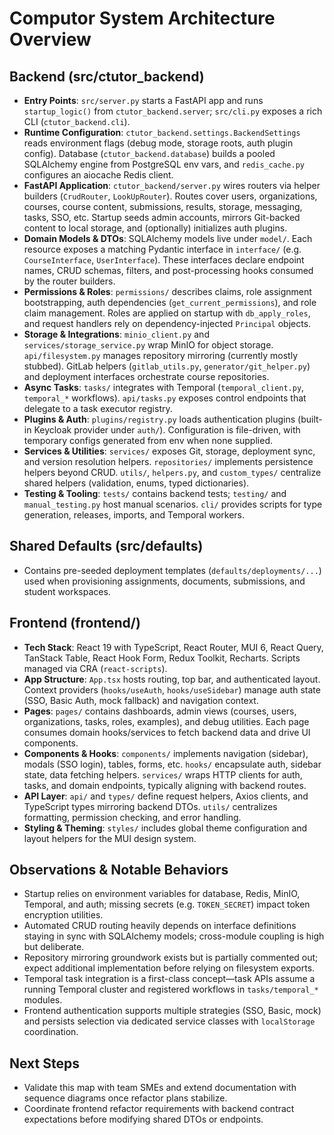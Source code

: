 # Computor System Architecture Overview

## Backend (src/ctutor_backend)
- **Entry Points**: `src/server.py` starts a FastAPI app and runs `startup_logic()` from `ctutor_backend.server`; `src/cli.py` exposes a rich CLI (`ctutor_backend.cli`).
- **Runtime Configuration**: `ctutor_backend.settings.BackendSettings` reads environment flags (debug mode, storage roots, auth plugin config). Database (`ctutor_backend.database`) builds a pooled SQLAlchemy engine from PostgreSQL env vars, and `redis_cache.py` configures an aiocache Redis client.
- **FastAPI Application**: `ctutor_backend/server.py` wires routers via helper builders (`CrudRouter`, `LookUpRouter`). Routes cover users, organizations, courses, course content, submissions, results, storage, messaging, tasks, SSO, etc. Startup seeds admin accounts, mirrors Git-backed content to local storage, and (optionally) initializes auth plugins.
- **Domain Models & DTOs**: SQLAlchemy models live under `model/`. Each resource exposes a matching Pydantic interface in `interface/` (e.g. `CourseInterface`, `UserInterface`). These interfaces declare endpoint names, CRUD schemas, filters, and post-processing hooks consumed by the router builders.
- **Permissions & Roles**: `permissions/` describes claims, role assignment bootstrapping, auth dependencies (`get_current_permissions`), and role claim management. Roles are applied on startup with `db_apply_roles`, and request handlers rely on dependency-injected `Principal` objects.
- **Storage & Integrations**: `minio_client.py` and `services/storage_service.py` wrap MinIO for object storage. `api/filesystem.py` manages repository mirroring (currently mostly stubbed). GitLab helpers (`gitlab_utils.py`, `generator/git_helper.py`) and deployment interfaces orchestrate course repositories.
- **Async Tasks**: `tasks/` integrates with Temporal (`temporal_client.py`, `temporal_*` workflows). `api/tasks.py` exposes control endpoints that delegate to a task executor registry.
- **Plugins & Auth**: `plugins/registry.py` loads authentication plugins (built-in Keycloak provider under `auth/`). Configuration is file-driven, with temporary configs generated from env when none supplied.
- **Services & Utilities**: `services/` exposes Git, storage, deployment sync, and version resolution helpers. `repositories/` implements persistence helpers beyond CRUD. `utils/`, `helpers.py`, and `custom_types/` centralize shared helpers (validation, enums, typed dictionaries).
- **Testing & Tooling**: `tests/` contains backend tests; `testing/` and `manual_testing.py` host manual scenarios. `cli/` provides scripts for type generation, releases, imports, and Temporal workers.

## Shared Defaults (src/defaults)
- Contains pre-seeded deployment templates (`defaults/deployments/...`) used when provisioning assignments, documents, submissions, and student workspaces.

## Frontend (frontend/)
- **Tech Stack**: React 19 with TypeScript, React Router, MUI 6, React Query, TanStack Table, React Hook Form, Redux Toolkit, Recharts. Scripts managed via CRA (`react-scripts`).
- **App Structure**: `App.tsx` hosts routing, top bar, and authenticated layout. Context providers (`hooks/useAuth`, `hooks/useSidebar`) manage auth state (SSO, Basic Auth, mock fallback) and navigation context.
- **Pages**: `pages/` contains dashboards, admin views (courses, users, organizations, tasks, roles, examples), and debug utilities. Each page consumes domain hooks/services to fetch backend data and drive UI components.
- **Components & Hooks**: `components/` implements navigation (sidebar), modals (SSO login), tables, forms, etc. `hooks/` encapsulate auth, sidebar state, data fetching helpers. `services/` wraps HTTP clients for auth, tasks, and domain endpoints, typically aligning with backend routes.
- **API Layer**: `api/` and `types/` define request helpers, Axios clients, and TypeScript types mirroring backend DTOs. `utils/` centralizes formatting, permission checking, and error handling.
- **Styling & Theming**: `styles/` includes global theme configuration and layout helpers for the MUI design system.

## Observations & Notable Behaviors
- Startup relies on environment variables for database, Redis, MinIO, Temporal, and auth; missing secrets (e.g. `TOKEN_SECRET`) impact token encryption utilities.
- Automated CRUD routing heavily depends on interface definitions staying in sync with SQLAlchemy models; cross-module coupling is high but deliberate.
- Repository mirroring groundwork exists but is partially commented out; expect additional implementation before relying on filesystem exports.
- Temporal task integration is a first-class concept—task APIs assume a running Temporal cluster and registered workflows in `tasks/temporal_*` modules.
- Frontend authentication supports multiple strategies (SSO, Basic, mock) and persists selection via dedicated service classes with `localStorage` coordination.

## Next Steps
- Validate this map with team SMEs and extend documentation with sequence diagrams once refactor plans stabilize.
- Coordinate frontend refactor requirements with backend contract expectations before modifying shared DTOs or endpoints.
